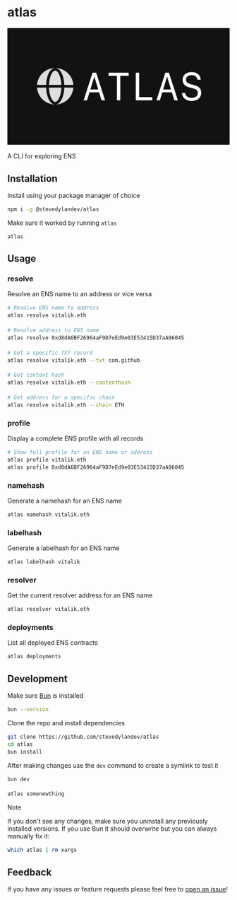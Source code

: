 # atlas

![cover](./cover.png)

A CLI for exploring ENS

## Installation

Install using your package manager of choice

```bash
npm i -g @stevedylandev/atlas
```

Make sure it worked by running `atlas`

```bash
atlas
```

## Usage

### resolve
Resolve an ENS name to an address or vice versa

```bash
# Resolve ENS name to address
atlas resolve vitalik.eth

# Resolve address to ENS name
atlas resolve 0xd8dA6BF26964aF9D7eEd9e03E53415D37aA96045

# Get a specific TXT record
atlas resolve vitalik.eth --txt com.github

# Get content hash
atlas resolve vitalik.eth --contenthash

# Get address for a specific chain
atlas resolve vitalik.eth --chain ETH
```

### profile
Display a complete ENS profile with all records

```bash
# Show full profile for an ENS name or address
atlas profile vitalik.eth
atlas profile 0xd8dA6BF26964aF9D7eEd9e03E53415D37aA96045
```

### namehash
Generate a namehash for an ENS name

```bash
atlas namehash vitalik.eth
```

### labelhash
Generate a labelhash for an ENS name

```bash
atlas labelhash vitalik
```

### resolver
Get the current resolver address for an ENS name

```bash
atlas resolver vitalik.eth
```

### deployments
List all deployed ENS contracts

```bash
atlas deployments
```

## Development

Make sure [Bun](https://bun.sh) is installed

```bash
bun --version
```

Clone the repo and install dependencies

```bash
git clone https://github.com/stevedylandev/atlas
cd atlas
bun install
```

After making changes use the `dev` command to create a symlink to test it

```bash
bun dev

atlas somenewthing
```

> [!NOTE]
> If you don't see any changes, make sure you uninstall any previously installed versions. If you use Bun it should overwrite but you can always manually fix it:
> ```bash
> which atlas | rm xargs
> ```

## Feedback

If you have any issues or feature requests please feel free to [open an issue](https://github.com/stevedylandev/atlas/issues/new)!
